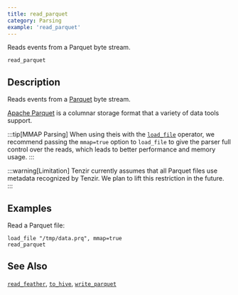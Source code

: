 ```yaml
---
title: read_parquet
category: Parsing
example: 'read_parquet'
---
```


Reads events from a Parquet byte stream.

```tql
read_parquet
```

## Description

Reads events from a [Parquet][parquet] byte stream.

[Apache Parquet][parquet] is a columnar storage format that a variety of data
tools support.

[parquet]: https://parquet.apache.org/

:::tip[MMAP Parsing]
When using theis with the [`load_file`](/reference/operators/load_file) operator, we
recommend passing the `mmap=true` option to `load_file` to give the parser full control
over the reads, which leads to better performance and memory usage.
:::

:::warning[Limitation]
Tenzir currently assumes that all Parquet files use metadata recognized by
Tenzir. We plan to lift this restriction in the future.
:::

## Examples

Read a Parquet file:

```tql
load_file "/tmp/data.prq", mmap=true
read_parquet
```

## See Also

[`read_feather`](/reference/operators/read_feather),
[`to_hive`](/reference/operators/to_hive),
[`write_parquet`](/reference/operators/write_parquet)
